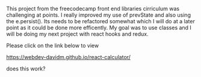 This project from the freecodecamp front end libraries cirriculum was
challenging at points. I really improved my use of prevState and also using the
e.persist(). Its needs to be refactored somewhat which I will do at a later
point as it could be done more efficently. My goal was to use classes and I will
be doing my next project with react hooks and redux.

Please click on the link below to view

https://webdev-davidm.github.io/react-calculator/

does this work?
